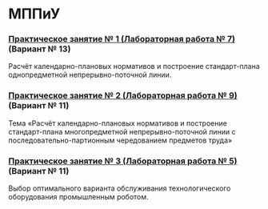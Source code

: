 # МППиУ
### [Практическое занятие № 1 (Лабораторная работа № 7)](https://github.com/andrejHurynovic/bsuirLabs/blob/main/term8/МППиУ/МППиУ%2C%20ПЗ%20№%201-2%20(ЛР%20№%207).pdf) (Вариант № 13)
Расчёт календарно-плановых нормативов и построение стандарт-плана однопредметной непрерывно-поточной линии.
### [Практическое занятие № 2 (Лабораторная работа № 9)](https://github.com/andrejHurynovic/bsuirLabs/blob/main/term8/МППиУ/МППиУ%2C%20ПЗ%20№%203%20(ЛР%20№%209).pdf) (Вариант № 11)
Тема «Расчёт календарно-плановых нормативов и построение стандарт-плана многопредметной непрерывно-поточной линии с последовательно-партионным чередованием предметов труда»
### [Практическое занятие № 3 (Лабораторная работа № 5)](https://github.com/andrejHurynovic/bsuirLabs/blob/main/term8/МППиУ/МППиУ%2C%20ПЗ%20№%204-5%20(ЛР%20№%205).pdf) (Вариант № 11)
Выбор оптимального варианта обслуживания технологического оборудования промышленным роботом.
